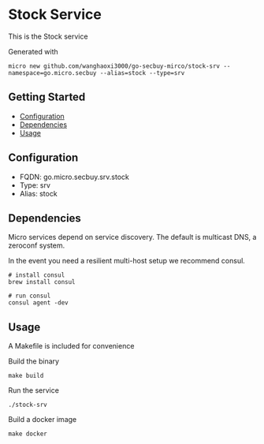 # Stock Service

This is the Stock service

Generated with

```
micro new github.com/wanghaoxi3000/go-secbuy-mirco/stock-srv --namespace=go.micro.secbuy --alias=stock --type=srv
```

## Getting Started

- [Configuration](#configuration)
- [Dependencies](#dependencies)
- [Usage](#usage)

## Configuration

- FQDN: go.micro.secbuy.srv.stock
- Type: srv
- Alias: stock

## Dependencies

Micro services depend on service discovery. The default is multicast DNS, a zeroconf system.

In the event you need a resilient multi-host setup we recommend consul.

```
# install consul
brew install consul

# run consul
consul agent -dev
```

## Usage

A Makefile is included for convenience

Build the binary

```
make build
```

Run the service
```
./stock-srv
```

Build a docker image
```
make docker
```